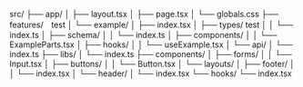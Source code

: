 src/
├── app/
│   ├── layout.tsx
│   ├── page.tsx
│   └── globals.css
├── features/　test
│   └── example/
│       ├── index.tsx
│       ├── types/ test
│       │   └── index.ts
│       ├── schema/
│       │   └── index.ts
│       ├── components/
│       │   └── ExampleParts.tsx
│       ├── hooks/
│       │   └── useExample.tsx
│       └── api/
│           └── index.ts
├── libs/
│   └── index.ts
├── components/
│   ├── forms/
│   │   └── Input.tsx
│   ├── buttons/
│   │   └── Button.tsx
│   └── layouts/
│       ├── footer/
│       │   └── index.tsx
│       └── header/
│           └── index.tsx
└── hooks/
    └── index.tsx